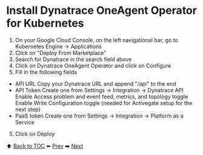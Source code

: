 # Install Dynatrace OneAgent Operator for Kubernetes

1. On your Google Cloud Console, on the left navigational bar, go to Kubernetes Engine -> Applications
2. Click on "Deploy From Marketplace"
3. Search for Dynatrace in the search field above
3. Click on Dynatrace OneAgent Operator and click on Configure
4. Fill in the following fields
- API URL
Copy your Dynatrace URL and append "/api" to the end
- API Token
Create one from Settings -> Integration -> Dynatrace API
Enable Access problem and event feed, metrics, and topology toggle
Enable Write Configuration toggle (needed for Activegate setup for the next step)
- PaaS token
Create one from Settings -> Integration -> Platform as a Service
5. Click on Deploy

:arrow_up: [Back to TOC](/README.md) :arrow_left: [Prev](../lab1/README.md)   :arrow_right: [Next](../lab3/README.md)  

